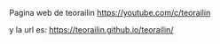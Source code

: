 Pagina web de teorailin
https://youtube.com/c/teorailin

y la url es: https://teorailin.github.io/teorailin/
